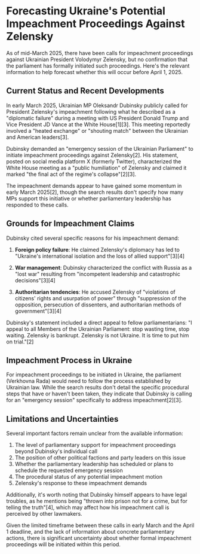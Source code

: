 # Forecasting Ukraine's Potential Impeachment Proceedings Against Zelensky

As of mid-March 2025, there have been calls for impeachment proceedings against Ukrainian President Volodymyr Zelensky, but no confirmation that the parliament has formally initiated such proceedings. Here's the relevant information to help forecast whether this will occur before April 1, 2025.

## Current Status and Recent Developments

In early March 2025, Ukrainian MP Oleksandr Dubinsky publicly called for President Zelensky's impeachment following what he described as a "diplomatic failure" during a meeting with US President Donald Trump and Vice President JD Vance at the White House[1][3]. This meeting reportedly involved a "heated exchange" or "shouting match" between the Ukrainian and American leaders[3].

Dubinsky demanded an "emergency session of the Ukrainian Parliament" to initiate impeachment proceedings against Zelensky[2]. His statement, posted on social media platform X (formerly Twitter), characterized the White House meeting as a "public humiliation" of Zelensky and claimed it marked "the final act of the regime's collapse"[2][3].

The impeachment demands appear to have gained some momentum in early March 2025[2], though the search results don't specify how many MPs support this initiative or whether parliamentary leadership has responded to these calls.

## Grounds for Impeachment Claims

Dubinsky cited several specific reasons for his impeachment demand:

1. **Foreign policy failure**: He claimed Zelensky's diplomacy has led to "Ukraine's international isolation and the loss of allied support"[3][4]

2. **War management**: Dubinsky characterized the conflict with Russia as a "lost war" resulting from "incompetent leadership and catastrophic decisions"[3][4]

3. **Authoritarian tendencies**: He accused Zelensky of "violations of citizens' rights and usurpation of power" through "suppression of the opposition, persecution of dissenters, and authoritarian methods of government"[3][4]

Dubinsky's statement included a direct appeal to fellow parliamentarians: "I appeal to all Members of the Ukrainian Parliament: stop wasting time, stop waiting. Zelensky is bankrupt. Zelensky is not Ukraine. It is time to put him on trial."[2]

## Impeachment Process in Ukraine

For impeachment proceedings to be initiated in Ukraine, the parliament (Verkhovna Rada) would need to follow the process established by Ukrainian law. While the search results don't detail the specific procedural steps that have or haven't been taken, they indicate that Dubinsky is calling for an "emergency session" specifically to address impeachment[2][3].

## Limitations and Uncertainties

Several important factors remain unclear from the available information:

1. The level of parliamentary support for impeachment proceedings beyond Dubinsky's individual call
2. The position of other political factions and party leaders on this issue
3. Whether the parliamentary leadership has scheduled or plans to schedule the requested emergency session
4. The procedural status of any potential impeachment motion
5. Zelensky's response to these impeachment demands

Additionally, it's worth noting that Dubinsky himself appears to have legal troubles, as he mentions being "thrown into prison not for a crime, but for telling the truth"[4], which may affect how his impeachment call is perceived by other lawmakers.

Given the limited timeframe between these calls in early March and the April 1 deadline, and the lack of information about concrete parliamentary actions, there is significant uncertainty about whether formal impeachment proceedings will be initiated within this period.